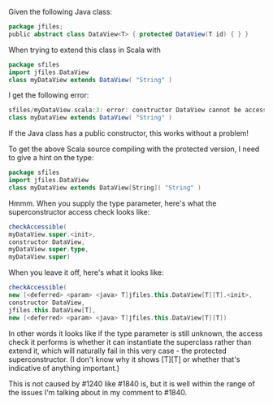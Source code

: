 Given the following Java class:

```scala
package jfiles;
public abstract class DataView<T> { protected DataView(T id) { } }
```

When trying to extend this class in Scala with

```scala
package sfiles
import jfiles.DataView
class myDataView extends DataView( "String" )
```

I get the following error:

```scala
sfiles/myDataView.scala:3: error: constructor DataView cannot be accessed in package sfiles
class myDataView extends DataView( "String" )
```

If the Java class has a public constructor, this works without a problem!

To get the above Scala source compiling with the protected version, I need to give a hint on the type:

```scala
package sfiles
import jfiles.DataView
class myDataView extends DataView[String]( "String" )
```

Hmmm.  When you supply the type parameter, here's what the superconstructor access check looks like:
```scala
checkAccessible(
myDataView.super.<init>,
constructor DataView,
myDataView.super.type,
myDataView.super)
```
When you leave it off, here's what it looks like:
```scala
checkAccessible(
new [<deferred> <param> <java> T]jfiles.this.DataView[T][T].<init>,
constructor DataView,
jfiles.this.DataView[T],
new [<deferred> <param> <java> T]jfiles.this.DataView[T][T])
```
In other words it looks like if the type parameter is still unknown, the access check it performs is whether it can instantiate the superclass rather than extend it, which will naturally fail in this very case - the protected superconstructor.  (I don't know why it shows [T][T] or whether that's indicative of anything important.)

This is not caused by #1240 like #1840 is, but it is well within the range of the issues I'm talking about in my comment to #1840.
